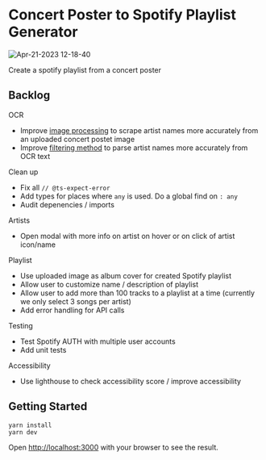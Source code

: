 # Concert Poster to Spotify Playlist Generator

![Apr-21-2023 12-18-40](https://user-images.githubusercontent.com/5342581/233717484-0daaaca6-374b-4115-9266-85af85d81b78.gif)

Create a spotify playlist from a concert poster 

## Backlog

OCR

- Improve [image processing](https://github.com/alberthuynh91/concert-poster-to-spotify-playlist-generator/blob/4a78e2d979511214d90bb758fbb17bb7cb5302db/src/components/ImageUpload.tsx#L44) to scrape artist names more accurately from an uploaded concert postet image
- Improve [filtering method](https://github.com/alberthuynh91/concert-poster-to-spotify-playlist-generator/blob/089da6252a6678732b4abc0a735fa3616879e61f/src/utils.ts#L6) to parse artist names more accurately from OCR text

Clean up

- Fix all `// @ts-expect-error`
- Add types for places where `any` is used. Do a global find on `: any`
- Audit depenencies / imports

Artists

- Open modal with more info on artist on hover or on click of artist icon/name

Playlist

- Use uploaded image as album cover for created Spotify playlist
- Allow user to customize name / description of playlist
- Allow user to add more than 100 tracks to a playlist at a time (currently we only select 3 songs per artist)
- Add error handling for API calls

Testing

- Test Spotify AUTH with multiple user accounts
- Add unit tests

Accessibility

- Use lighthouse to check accessibility score / improve accessibility

## Getting Started

```
yarn install
yarn dev
```

Open [http://localhost:3000](http://localhost:3000) with your browser to see the result.
